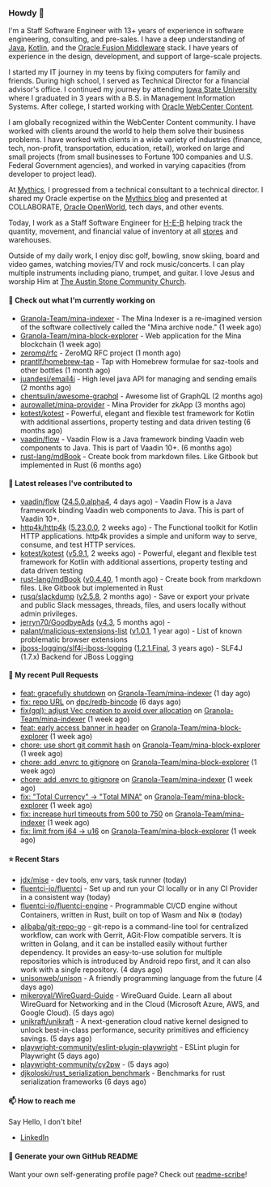 ### Howdy 👋

I'm a Staff Software Engineer with 13+ years of experience in software engineering, consulting, and pre-sales. I have a deep understanding of [Java](https://www.oracle.com/java/), [Kotlin](https://kotlinlang.org/), and the [Oracle Fusion Middleware](https://www.oracle.com/middleware/) stack. I have years of experience in the design, development, and support of large-scale projects.

I started my IT journey in my teens by fixing computers for family and friends. During high school, I served as Technical Director for a financial advisor's office. I continued my journey by attending [Iowa State University](https://www.iastate.edu/) where I graduated in 3 years with a B.S. in Management Information Systems. After college, I started working with [Oracle WebCenter Content](https://docs.oracle.com/en/middleware/webcenter/content/12.2.1.4/).

I am globally recognized within the WebCenter Content community. I have worked with clients around the world to help them solve their business problems. I have worked with clients in a wide variety of industries (finance, tech, non-profit, transportation, education, retail), worked on large and small projects (from small businesses to Fortune 100 companies and U.S. Federal Government agencies), and worked in varying capacities (from developer to project lead).

At [Mythics](https://www.mythics.com/), I progressed from a technical consultant to a technical director. I shared my Oracle expertise on the [Mythics blog](https://mythics.com/blog/) and presented at COLLABORATE, [Oracle OpenWorld](https://www.oracle.com/cloudworld/), tech days, and other events.

Today, I work as a Staff Software Engineer for [H-E-B](https://digital.heb.com/) helping track the quantity, movement, and financial value of inventory at all [stores](https://heb.com/store-locations) and warehouses.

Outside of my daily work, I enjoy disc golf, bowling, snow skiing, board and video games, watching movies/TV and rock music/concerts. I can play multiple instruments including piano, trumpet, and guitar. I love Jesus and worship Him at [The Austin Stone Community Church](https://austinstone.org/).

#### 👷 Check out what I'm currently working on

- [Granola-Team/mina-indexer](https://github.com/Granola-Team/mina-indexer) - The Mina Indexer is a re-imagined version of the software collectively called the &#34;Mina archive node.&#34; (1 week ago)
- [Granola-Team/mina-block-explorer](https://github.com/Granola-Team/mina-block-explorer) - Web application for the Mina blockchain (1 week ago)
- [zeromq/rfc](https://github.com/zeromq/rfc) - ZeroMQ RFC project (1 month ago)
- [prantlf/homebrew-tap](https://github.com/prantlf/homebrew-tap) - Tap with Homebrew formulae for saz-tools and other bottles (1 month ago)
- [juandesi/email4j](https://github.com/juandesi/email4j) - High level java API for managing and sending emails (2 months ago)
- [chentsulin/awesome-graphql](https://github.com/chentsulin/awesome-graphql) - Awesome list of GraphQL (2 months ago)
- [aurowallet/mina-provider](https://github.com/aurowallet/mina-provider) - Mina Provider for zkApp (3 months ago)
- [kotest/kotest](https://github.com/kotest/kotest) - Powerful, elegant and flexible test framework for Kotlin with additional assertions, property testing and data driven testing (6 months ago)
- [vaadin/flow](https://github.com/vaadin/flow) - Vaadin Flow is a Java framework binding Vaadin web components to Java. This is part of Vaadin 10&#43;. (6 months ago)
- [rust-lang/mdBook](https://github.com/rust-lang/mdBook) - Create book from markdown files. Like Gitbook but implemented in Rust (6 months ago)

#### 🔭 Latest releases I've contributed to

- [vaadin/flow](https://github.com/vaadin/flow) ([24.5.0.alpha4](https://github.com/vaadin/flow/releases/tag/24.5.0.alpha4), 4 days ago) - Vaadin Flow is a Java framework binding Vaadin web components to Java. This is part of Vaadin 10&#43;.
- [http4k/http4k](https://github.com/http4k/http4k) ([5.23.0.0](https://github.com/http4k/http4k/releases/tag/5.23.0.0), 2 weeks ago) - The Functional toolkit for Kotlin HTTP applications. http4k provides a simple and uniform way to serve, consume, and test HTTP services.
- [kotest/kotest](https://github.com/kotest/kotest) ([v5.9.1](https://github.com/kotest/kotest/releases/tag/v5.9.1), 2 weeks ago) - Powerful, elegant and flexible test framework for Kotlin with additional assertions, property testing and data driven testing
- [rust-lang/mdBook](https://github.com/rust-lang/mdBook) ([v0.4.40](https://github.com/rust-lang/mdBook/releases/tag/v0.4.40), 1 month ago) - Create book from markdown files. Like Gitbook but implemented in Rust
- [rusq/slackdump](https://github.com/rusq/slackdump) ([v2.5.8](https://github.com/rusq/slackdump/releases/tag/v2.5.8), 2 months ago) - Save or export your private and public Slack messages, threads, files, and users locally without admin privileges.
- [jerryn70/GoodbyeAds](https://github.com/jerryn70/GoodbyeAds) ([v4.3](https://github.com/jerryn70/GoodbyeAds/releases/tag/v4.3), 5 months ago) - 
- [palant/malicious-extensions-list](https://github.com/palant/malicious-extensions-list) ([v1.0.1](https://github.com/palant/malicious-extensions-list/releases/tag/v1.0.1), 1 year ago) - List of known problematic browser extensions
- [jboss-logging/slf4j-jboss-logging](https://github.com/jboss-logging/slf4j-jboss-logging) ([1.2.1.Final](https://github.com/jboss-logging/slf4j-jboss-logging/releases/tag/1.2.1.Final), 3 years ago) - SLF4J (1.7.x) Backend for JBoss Logging

#### 🔨 My recent Pull Requests

- [feat: gracefully shutdown](https://github.com/Granola-Team/mina-indexer/pull/1210) on [Granola-Team/mina-indexer](https://github.com/Granola-Team/mina-indexer) (1 day ago)
- [fix: repo URL](https://github.com/dpc/redb-bincode/pull/1) on [dpc/redb-bincode](https://github.com/dpc/redb-bincode) (6 days ago)
- [fix(gql): adjust Vec creation to avoid over allocation](https://github.com/Granola-Team/mina-indexer/pull/1156) on [Granola-Team/mina-indexer](https://github.com/Granola-Team/mina-indexer) (1 week ago)
- [feat: early access banner in header](https://github.com/Granola-Team/mina-block-explorer/pull/843) on [Granola-Team/mina-block-explorer](https://github.com/Granola-Team/mina-block-explorer) (1 week ago)
- [chore: use short git commit hash](https://github.com/Granola-Team/mina-block-explorer/pull/842) on [Granola-Team/mina-block-explorer](https://github.com/Granola-Team/mina-block-explorer) (1 week ago)
- [chore: add .envrc to gitignore](https://github.com/Granola-Team/mina-block-explorer/pull/841) on [Granola-Team/mina-block-explorer](https://github.com/Granola-Team/mina-block-explorer) (1 week ago)
- [chore: add .envrc to gitignore](https://github.com/Granola-Team/mina-indexer/pull/1141) on [Granola-Team/mina-indexer](https://github.com/Granola-Team/mina-indexer) (1 week ago)
- [fix: &#34;Total Currency&#34; -&gt; &#34;Total MINA&#34;](https://github.com/Granola-Team/mina-block-explorer/pull/836) on [Granola-Team/mina-block-explorer](https://github.com/Granola-Team/mina-block-explorer) (1 week ago)
- [fix: increase hurl timeouts from 500 to 750](https://github.com/Granola-Team/mina-indexer/pull/1135) on [Granola-Team/mina-indexer](https://github.com/Granola-Team/mina-indexer) (1 week ago)
- [fix: limit from i64 -&gt; u16](https://github.com/Granola-Team/mina-block-explorer/pull/835) on [Granola-Team/mina-block-explorer](https://github.com/Granola-Team/mina-block-explorer) (1 week ago)

#### ⭐ Recent Stars

- [jdx/mise](https://github.com/jdx/mise) - dev tools, env vars, task runner (today)
- [fluentci-io/fluentci](https://github.com/fluentci-io/fluentci) - Set up and run your CI locally or in any CI Provider in a consistent way (today)
- [fluentci-io/fluentci-engine](https://github.com/fluentci-io/fluentci-engine) - Programmable CI/CD engine without Containers, written in Rust, built on top of Wasm and Nix ❄️ (today)
- [alibaba/git-repo-go](https://github.com/alibaba/git-repo-go) - git-repo is a command-line tool for centralized workflow, can work with Gerrit, AGit-Flow compatible servers. It is written in Golang, and it can be installed easily without further dependency. It provides an easy-to-use solution for multiple repositories which is introduced by Android repo first, and it can also work with a single repository. (4 days ago)
- [unisonweb/unison](https://github.com/unisonweb/unison) - A friendly programming language from the future (4 days ago)
- [mikeroyal/WireGuard-Guide](https://github.com/mikeroyal/WireGuard-Guide) - WireGuard Guide. Learn all  about WireGuard for Networking and in the Cloud (Microsoft Azure, AWS, and Google Cloud). (5 days ago)
- [unikraft/unikraft](https://github.com/unikraft/unikraft) - A next-generation cloud native kernel designed to unlock best-in-class performance, security primitives and efficiency savings. (5 days ago)
- [playwright-community/eslint-plugin-playwright](https://github.com/playwright-community/eslint-plugin-playwright) - ESLint plugin for Playwright (5 days ago)
- [playwright-community/cy2pw](https://github.com/playwright-community/cy2pw) -  (5 days ago)
- [djkoloski/rust_serialization_benchmark](https://github.com/djkoloski/rust_serialization_benchmark) - Benchmarks for rust serialization frameworks (6 days ago)

#### 📫 How to reach me

Say Hello, I don't bite!

- [LinkedIn](https://www.linkedin.com/in/jonathanhult/)

#### 📖 Generate your own GitHub README

Want your own self-generating profile page? Check out [readme-scribe](https://github.com/muesli/readme-scribe)!
